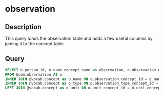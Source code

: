 # observation

## Description
This query loads the observation table and adds a few useful columns  by joining it to the concept table.

## Query

```sql
SELECT o.person_id, o_name.concept_name as observation, o.observation_date, o_type.concept_name,o.value_as_number,o.value_as_string, o.value_as_concept_id, o.qualifier_concept_id, o_unit.concept_name as unit, o.provider_id, o.visit_occurence_id, o.visit_detail_id 
FROM @cdm.observation AS o 
INNER JOIN @vocab.concept as o_name ON o.observation_concept_id = o_name.concept_id
INNER JOIN @vocab.concept as o_type ON p.observation_type_concept_id = o_type.concept_id
LEFT JOIN @vocab.concept as o_unit ON o.unit_concept_id = o_unit.concept_id

	
```
